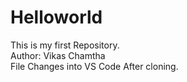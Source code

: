 # Helloworld
This is my first Repository.
<br/>
Author: Vikas Chamtha
<br/>
File Changes into VS Code After cloning.
